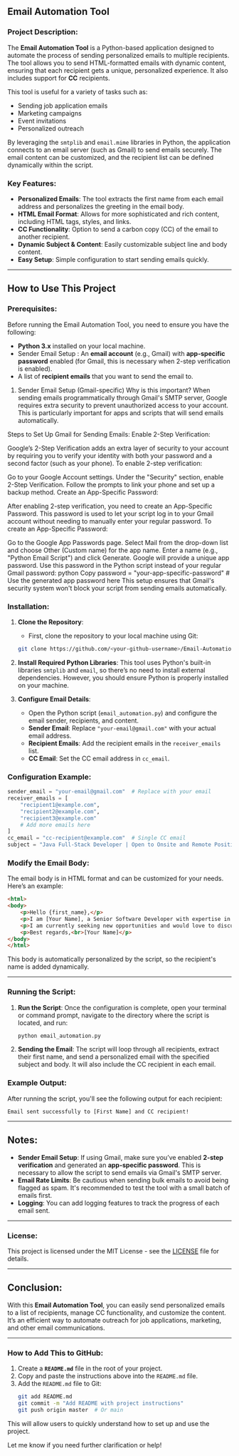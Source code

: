 ## Email Automation Tool

### Project Description:
The **Email Automation Tool** is a Python-based application designed to automate the process of sending personalized emails to multiple recipients. The tool allows you to send HTML-formatted emails with dynamic content, ensuring that each recipient gets a unique, personalized experience. It also includes support for **CC** recipients.

This tool is useful for a variety of tasks such as:
- Sending job application emails
- Marketing campaigns
- Event invitations
- Personalized outreach

By leveraging the `smtplib` and `email.mime` libraries in Python, the application connects to an email server (such as Gmail) to send emails securely. The email content can be customized, and the recipient list can be defined dynamically within the script.

### Key Features:
- **Personalized Emails**: The tool extracts the first name from each email address and personalizes the greeting in the email body.
- **HTML Email Format**: Allows for more sophisticated and rich content, including HTML tags, styles, and links.
- **CC Functionality**: Option to send a carbon copy (CC) of the email to another recipient.
- **Dynamic Subject & Content**: Easily customizable subject line and body content.
- **Easy Setup**: Simple configuration to start sending emails quickly.

---

## How to Use This Project

### Prerequisites:
Before running the Email Automation Tool, you need to ensure you have the following:
- **Python 3.x** installed on your local machine.
- Sender Email Setup : An **email account** (e.g., Gmail) with **app-specific password** enabled (for Gmail, this is necessary when 2-step verification is enabled).
- A list of **recipient emails** that you want to send the email to.
  
1. Sender Email Setup (Gmail-specific)
Why is this important?
When sending emails programmatically through Gmail's SMTP server, Google requires extra security to prevent unauthorized access to your account. This is particularly important for apps and scripts that will send emails automatically.

Steps to Set Up Gmail for Sending Emails:
Enable 2-Step Verification:

Google’s 2-Step Verification adds an extra layer of security to your account by requiring you to verify your identity with both your password and a second factor (such as your phone).
To enable 2-step verification:

Go to your Google Account settings.
Under the "Security" section, enable 2-Step Verification.
Follow the prompts to link your phone and set up a backup method.
Create an App-Specific Password:

After enabling 2-step verification, you need to create an App-Specific Password. This password is used to let your script log in to your Gmail account without needing to manually enter your regular password.
To create an App-Specific Password:

Go to the Google App Passwords page.
Select Mail from the drop-down list and choose Other (Custom name) for the app name.
Enter a name (e.g., "Python Email Script") and click Generate.
Google will provide a unique app password. Use this password in the Python script instead of your regular Gmail password:
python
Copy
password = "your-app-specific-password"  # Use the generated app password here
This setup ensures that Gmail's security system won't block your script from sending emails automatically.

### Installation:

1. **Clone the Repository**:
   - First, clone the repository to your local machine using Git:
   ```bash
   git clone https://github.com/<your-github-username>/Email-Automation-Tool.git
   ```

2. **Install Required Python Libraries**:
   This tool uses Python's built-in libraries `smtplib` and `email`, so there’s no need to install external dependencies. However, you should ensure Python is properly installed on your machine.

3. **Configure Email Details**:
   - Open the Python script (`email_automation.py`) and configure the email sender, recipients, and content.
   - **Sender Email**: Replace `"your-email@gmail.com"` with your actual email address.
   - **Recipient Emails**: Add the recipient emails in the `receiver_emails` list.
   - **CC Email**: Set the CC email address in `cc_email`.

### Configuration Example:

```python
sender_email = "your-email@gmail.com"  # Replace with your email
receiver_emails = [
    "recipient1@example.com",
    "recipient2@example.com",
    "recipient3@example.com"
    # Add more emails here
]
cc_email = "cc-recipient@example.com"  # Single CC email
subject = "Java Full-Stack Developer | Open to Onsite and Remote Positions"
```

### Modify the Email Body:
The email body is in HTML format and can be customized for your needs. Here’s an example:
```html
<html>
<body>
    <p>Hello {first_name},</p>
    <p>I am [Your Name], a Senior Software Developer with expertise in Java, Spring Boot, and AWS.</p>
    <p>I am currently seeking new opportunities and would love to discuss how my skills can contribute to your clients' success.</p>
    <p>Best regards,<br>[Your Name]</p>
</body>
</html>
```
This body is automatically personalized by the script, so the recipient's name is added dynamically.

---

### Running the Script:

1. **Run the Script**:
   Once the configuration is complete, open your terminal or command prompt, navigate to the directory where the script is located, and run:
   ```bash
   python email_automation.py
   ```

2. **Sending the Email**:
   The script will loop through all recipients, extract their first name, and send a personalized email with the specified subject and body. It will also include the CC recipient in each email.

### Example Output:
After running the script, you'll see the following output for each recipient:
```
Email sent successfully to [First Name] and CC recipient!
```

---

## Notes:
- **Sender Email Setup**: If using Gmail, make sure you’ve enabled **2-step verification** and generated an **app-specific password**. This is necessary to allow the script to send emails via Gmail's SMTP server.
- **Email Rate Limits**: Be cautious when sending bulk emails to avoid being flagged as spam. It's recommended to test the tool with a small batch of emails first.
- **Logging**: You can add logging features to track the progress of each email sent.

---

### License:
This project is licensed under the MIT License - see the [LICENSE](LICENSE) file for details.

---

## Conclusion:
With this **Email Automation Tool**, you can easily send personalized emails to a list of recipients, manage CC functionality, and customize the content. It’s an efficient way to automate outreach for job applications, marketing, and other email communications.

---

### How to Add This to GitHub:

1. Create a **`README.md`** file in the root of your project.
2. Copy and paste the instructions above into the `README.md` file.
3. Add the `README.md` file to Git:
   ```bash
   git add README.md
   git commit -m "Add README with project instructions"
   git push origin master  # Or main
   ```

This will allow users to quickly understand how to set up and use the project.

Let me know if you need further clarification or help!
